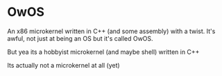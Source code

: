 # OwOS

An x86 microkernel written in C++ (and some assembly) with a twist. It's awful, not just at being an OS but it's called OwOS.

But yea its a hobbyist microkernel (and maybe shell) written in C++

Its actually not a microkernel at all (yet)
